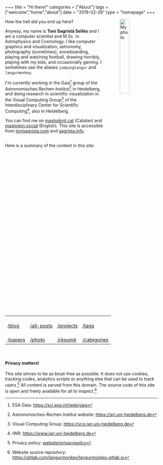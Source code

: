 +++
title = "Hi there!"
categories = ["About"]
tags = ["welcome","home","about"]
date = "2019-02-28"
type = "homepage"
+++

<img src="/img/myself_yellow-blue.webp"
     alt="My photo"
     style="float: right; margin-left: 50px; width: 25%" />

How the hell did you end up here?

Anyway, my name is **Toni Sagristà Sellés** and I am a computer scientist and M.Sc. in Astrophysics and Cosmology. I like computer graphics and visualization, astronomy, photography (sometimes), snowboarding, playing and watching football, drawing horribly, playing with my kids, and occasionally gaming. I sometimes use the aliases `jumpinglangur` and `langurmonkey`.

I'm currently working in the Gaia[^gaia] group of the Astronomisches Rechen-Institut[^ari] in Heidelberg, and doing research in scientific visualization in the Visual Computing Group[^viscomp] of the Interdisciplinary Center for Scientific Computing[^iwr], also in Heidelberg.

You can find me on <a rel="me" href="https://mastodont.cat/@jumpinglangur">mastodont.cat</a> (Catalan) and <a rel="me" href="https://mastodon.social/@jumpinglangur">mastodon.social</a> (English). This site is accessible from [tonisagrista.com](https://tonisagrista.com) and [sagrista.info](https://sagrista.info).


<br/>
Here is a summary of the content in this site:

<br/>
<table class="menu-table-index">
<tr>
<td> 
<a href="/blog"><div class="menu-table-item">
<i class="fa fa-file-word-o" aria-hidden="true"></i><br/>
/blog
</div></a>
</td>
<td> 
<a href="/posts-list"><div class="menu-table-item">
<i class="fa fa-list-alt" aria-hidden="true"></i><br/>
/all-posts
</div></a>
</td>
<td> 
<a href="/projects"><div class="menu-table-item">
<i class="fa fa-cube" aria-hidden="true"></i><br/>
/projects
</div></a>
</td>
<td> 
<a href="/tags"><div class="menu-table-item">
<i class="fa fa-tags" aria-hidden="true"></i><br/>
/tags
</div></a>
</td>
</tr>
<tr>
<td> 
<a href="/papers"><div class="menu-table-item">
<i class="fa fa-newspaper-o" aria-hidden="true"></i><br/>
/papers
</div></a>
</td>
<td> 
<a href="/photography"><div class="menu-table-item">
<i class="fa fa-camera-retro" aria-hidden="true"></i><br/>
/photo
</div></a>
</td>
<td> 
<a href="/resume"><div class="menu-table-item">
<i class="fa fa-address-card-o" aria-hidden="true"></i><br/>
/résumé
</div></a>
</td>
<td> 
<a href="/categories"><div class="menu-table-item">
<i class="fa fa-flag-checkered" aria-hidden="true"></i><br/>
/categories
</div></a>
</td>
</tr>
</table>
<br/>

#### Privacy matters!

This site strives to be as bloat-free as possible. It does not use cookies, tracking codes, analytics scripts or anything else that can be used to track users.[^privacypolicy] All content is served from this domain. The source code of this site is open and freely available for all to inspect.[^webrepo] 
[^gaia]: ESA Gaia: https://sci.esa.int/web/gaia
[^ari]: Astronomisches-Rechen Institut website: https://ari.uni-heidelberg.de
[^viscomp]: Visual Computing Group: https://vcg.iwr.uni-heidelberg.de
[^iwr]: IWR: https://www.iwr.uni-heidelberg.de
[^privacypolicy]: Privacy policy: [website/privacypolicy](/privacypolicy) 
[^webrepo]: Website source repository: https://gitlab.com/langurmonkey/langurmonkey.gitlab.io
